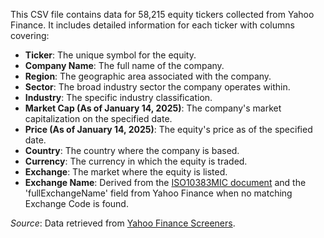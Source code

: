 This CSV file contains data for 58,215 equity tickers collected from Yahoo Finance. It includes detailed information for each ticker with columns covering:

- **Ticker**: The unique symbol for the equity.
- **Company Name**: The full name of the company.
- **Region**: The geographic area associated with the company.
- **Sector**: The broad industry sector the company operates within.
- **Industry**: The specific industry classification.
- **Market Cap (As of January 14, 2025)**: The company's market capitalization on the specified date.
- **Price (As of January 14, 2025)**: The equity's price as of the specified date.
- **Country**: The country where the company is based.
- **Currency**: The currency in which the equity is traded.
- **Exchange**: The market where the equity is listed.
- **Exchange Name**: Derived from the [ISO10383MIC document](https://www.iso20022.org/market-identifier-codes) and the 'fullExchangeName' field from Yahoo Finance when no matching Exchange Code is found.

*Source*: Data retrieved from [Yahoo Finance Screeners](https://finance.yahoo.com/research-hub/screener/?start=0&count=25).

